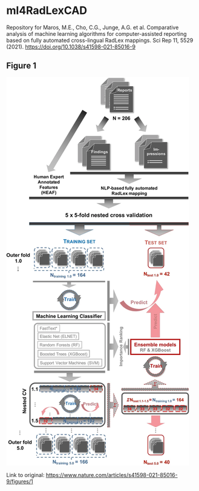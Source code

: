 # ml4RadLexCAD
Repository for Maros, M.E., Cho, C.G., Junge, A.G. et al. Comparative analysis of machine learning algorithms for computer-assisted reporting based on fully automated cross-lingual RadLex mappings. Sci Rep 11, 5529 (2021). https://doi.org/10.1038/s41598-021-85016-9


## Figure 1
![Figure 1 | Scientific Reports](https://github.com/mematt/ml4RadLexCAD/blob/master/fig/41598_2021_85016_Fig1.png)

Link to original: https://www.nature.com/articles/s41598-021-85016-9/figures/1
